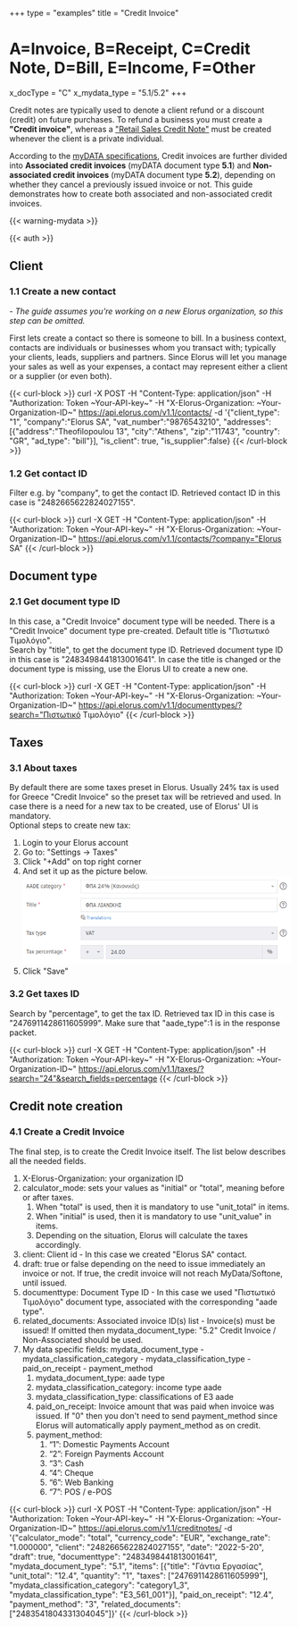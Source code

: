 +++
type = "examples"
title = "Credit Invoice"
# A=Invoice, B=Receipt, C=Credit Note, D=Bill, E=Income, F=Other
x_docType = "C"
x_mydata_type = "5.1/5.2"
+++

Credit notes are typically used to denote a client refund or a discount (credit) on future purchases. To refund a business you must create a **"Credit invoice"**, whereas a ["Retail Sales Credit Note"](/el/examples/retail-sales-credit-note.html) must be created whenever the client is a private individual.

According to the [myDATA specifications](https://www.aade.gr/myData/prodiagrafes), Credit invoices are further divided into **Associated credit invoices** (myDATA document type **5.1**) and **Non-associated credit invoices** (myDATA document type **5.2**), depending on whether they cancel a previously issued invoice or not. This guide demonstrates how to create both associated and non-associated credit invoices.

{{< warning-mydata >}}

{{< auth >}}

Client
------

### 1.1 Create a new contact

_\- The guide assumes you're working on a new Elorus organization, so this step can be omitted._  
  
First lets create a contact so there is someone to bill. In a business context, contacts are individuals or businesses whom you transact with; typically your clients, leads, suppliers and partners. Since Elorus will let you manage your sales as well as your expenses, a contact may represent either a client or a supplier (or even both).  
  

{{< curl-block >}}
curl -X POST -H "Content-Type: application/json" -H "Authorization: Token ~Your-API-key~" -H "X-Elorus-Organization: ~Your-Organization-ID~" https://api.elorus.com/v1.1/contacts/ -d '{"client_type": "1", "company":"Elorus SA", "vat_number":"9876543210", "addresses":[{"address":"Theofilopoulou 13", "city":"Athens", "zip":"11743", "country": "GR", "ad_type": "bill"}], "is_client": true, "is_supplier":false}
{{< /curl-block >}}
  

### 1.2 Get contact ID

Filter e.g. by "company", to get the contact ID. Retrieved contact ID in this case is "2482665622824027155".  
  

{{< curl-block >}}
curl -X GET -H "Content-Type: application/json" -H "Authorization: Token ~Your-API-key~" -H "X-Elorus-Organization: ~Your-Organization-ID~" https://api.elorus.com/v1.1/contacts/?company="Elorus SA"
{{< /curl-block >}}
  

Document type
-------------

### 2.1 Get document type ID

In this case, a "Credit Invoice" document type will be needed. There is a "Credit Invoice" document type pre-created. Default title is "Πιστωτικό Τιμολόγιο".  
Search by "title", to get the document type ID. Retrieved document type ID in this case is "2483498441813001641". In case the title is changed or the document type is missing, use the Elorus UI to create a new one.  
  

{{< curl-block >}}
curl -X GET -H "Content-Type: application/json" -H "Authorization: Token ~Your-API-key~" -H "X-Elorus-Organization: ~Your-Organization-ID~" https://api.elorus.com/v1.1/documenttypes/?search="Πιστωτικό Τιμολόγιο"
{{< /curl-block >}}
  

Taxes
-----

### 3.1 About taxes

By default there are some taxes preset in Elorus. Usually 24% tax is used for Greece "Credit Invoice" so the preset tax will be retrieved and used. In case there is a need for a new tax to be created, use of Elorus' UI is mandatory.  
Optional steps to create new tax:

1.  Login to your Elorus account
2.  Go to: "Settings -> Taxes"
3.  Click "+Add" on top right corner
4.  And set it up as the picture below. ![](/img/examples/common/tax.png)
5.  Click "Save"

  

### 3.2 Get taxes ID

Search by "percentage", to get the tax ID. Retrieved tax ID in this case is "2476911428611605999". Make sure that "aade\_type":1 is in the response packet.  
  

{{< curl-block >}}
curl -X GET -H "Content-Type: application/json" -H "Authorization: Token ~Your-API-key~" -H "X-Elorus-Organization: ~Your-Organization-ID~" https://api.elorus.com/v1.1/taxes/?search="24"&search_fields=percentage
{{< /curl-block >}}
  

Credit note creation
--------------------

### 4.1 Create a Credit Invoice

The final step, is to create the Credit Invoice itself. The list below describes all the needed fields.

1.  X-Elorus-Organization: your organization ID
2.  calculator\_mode: sets your values as "initial" or "total", meaning before or after taxes.
    1.  When "total" is used, then it is mandatory to use "unit\_total" in items.
    2.  When "initial" is used, then it is mandatory to use "unit\_value" in items.
    3.  Depending on the situation, Elorus will calculate the taxes accordingly.
3.  client: Client id - In this case we created "Elorus SA" contact.
4.  draft: true or false depending on the need to issue immediately an invoice or not. If true, the credit invoice will not reach MyData/Softone, until issued.
5.  documenttype: Document Type ID - In this case we used "Πιστωτικό Τιμολόγιο" document type, associated with the corresponding "aade type".
6.  related\_documents: Associated invoice ID(s) list - Invoice(s) must be issued! If omitted then mydata\_document\_type: "5.2" Credit Invoice / Non-Associated should be used.
7.  My data specific fields: mydata\_document\_type - mydata\_classification\_category - mydata\_classification\_type - paid\_on\_receipt - payment\_method
    1.  mydata\_document\_type: aade type
    2.  mydata\_classification\_category: income type aade
    3.  mydata\_classification\_type: classifications of Ε3 aade
    4.  paid\_on\_receipt: Invoice amount that was paid when invoice was issued. If "0" then you don't need to send payment\_method since Elorus will automatically apply payment\_method as on credit.
    5.  payment\_method:
        1.  “1”: Domestic Payments Account
        2.  “2”: Foreign Payments Account
        3.  “3”: Cash
        4.  “4”: Cheque
        5.  “6”: Web Banking
        6.  “7”: POS / e-POS

{{< curl-block >}}
curl -X POST -H "Content-Type: application/json" -H "Authorization: Token ~Your-API-key~" -H "X-Elorus-Organization: ~Your-Organization-ID~" https://api.elorus.com/v1.1/creditnotes/ -d '{"calculator_mode": "total", "currency_code": "EUR", "exchange_rate": "1.000000", "client": "2482665622824027155", "date": "2022-5-20", "draft": true, "documenttype": "2483498441813001641", "mydata_document_type": "5.1", "items": [{"title": "Γάντια Εργασίας", "unit_total": "12.4", "quantity": "1", "taxes": ["2476911428611605999"], "mydata_classification_category": "category1_3", "mydata_classification_type": "E3_561_001"}], "paid_on_receipt": "12.4", "payment_method": "3", "related_documents": ["2483541804331304045"]}'
{{< /curl-block >}}